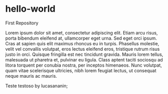 # hello-world
First Repository

Lorem ipsum dolor sit amet, consectetur adipiscing elit. Etiam arcu risus, porta bibendum eleifend at, ullamcorper eget urna. Sed eget orci ipsum. Cras at sapien quis elit maximus rhoncus eu in turpis. Phasellus molestie, velit vel convallis volutpat, eros lectus eleifend eros, tristique rutrum risus justo in orci. Quisque fringilla est nec tincidunt gravida. Mauris lorem tellus, malesuada ut pharetra et, pulvinar eu ligula. Class aptent taciti sociosqu ad litora torquent per conubia nostra, per inceptos himenaeos. Nunc volutpat, quam vitae scelerisque ultricies, nibh lorem feugiat lectus, ut consequat neque mauris ac mauris.

Teste testoso by lucasananin;
